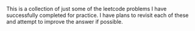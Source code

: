 This is a collection of just some of the leetcode problems I have successfully completed for practice.
I have plans to revisit each of these and attempt to improve the answer if possible.
